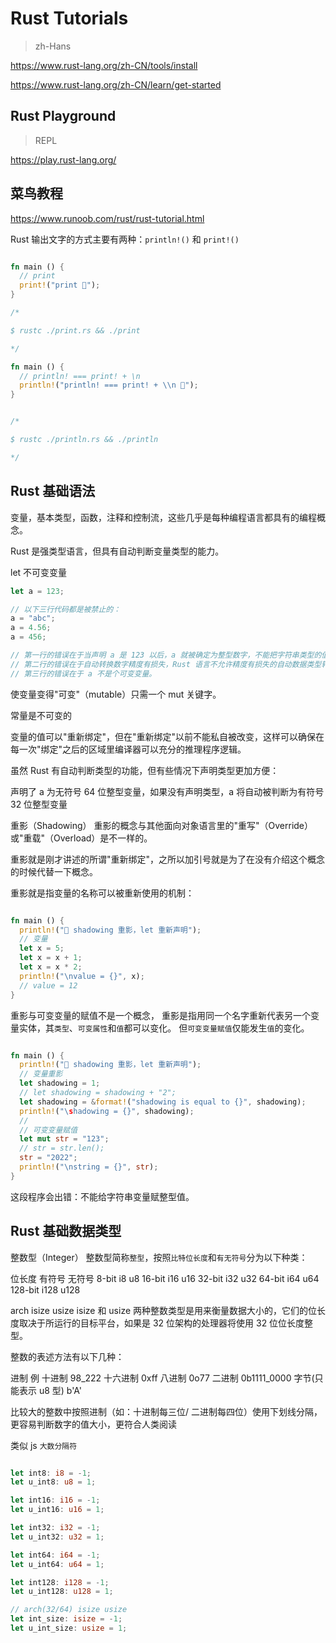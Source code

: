 # Rust Tutorials

> zh-Hans

https://www.rust-lang.org/zh-CN/tools/install

https://www.rust-lang.org/zh-CN/learn/get-started


## Rust Playground

> REPL

https://play.rust-lang.org/



## 菜鸟教程

https://www.runoob.com/rust/rust-tutorial.html

Rust 输出文字的方式主要有两种：`println!()` 和 `print!()`

```rs

fn main () {
  // print
  print!("print 🦀");
}

/*

$ rustc ./print.rs && ./print

*/


```

```rs
fn main () {
  // println! === print! + \n
  println!("println! === print! + \\n 🦀");
}


/*

$ rustc ./println.rs && ./println

*/
```

## Rust 基础语法

变量，基本类型，函数，注释和控制流，这些几乎是每种编程语言都具有的编程概念。

Rust 是强类型语言，但具有自动判断变量类型的能力。

let 不可变变量

```rs
let a = 123;

// 以下三行代码都是被禁止的：
a = "abc";
a = 4.56; 
a = 456;

// 第一行的错误在于当声明 a 是 123 以后，a 就被确定为整型数字，不能把字符串类型的值赋给它。
// 第二行的错误在于自动转换数字精度有损失，Rust 语言不允许精度有损失的自动数据类型转换。
// 第三行的错误在于 a 不是个可变变量。

```

使变量变得"可变"（mutable）只需一个 mut 关键字。

常量是不可变的

变量的值可以"重新绑定"，但在"重新绑定"以前不能私自被改变，这样可以确保在每一次"绑定"之后的区域里编译器可以充分的推理程序逻辑。

虽然 Rust 有自动判断类型的功能，但有些情况下声明类型更加方便：

声明了 a 为无符号 64 位整型变量，如果没有声明类型，a 将自动被判断为有符号 32 位整型变量


重影（Shadowing）
重影的概念与其他面向对象语言里的"重写"（Override）或"重载"（Overload）是不一样的。

重影就是刚才讲述的所谓"重新绑定"，之所以加引号就是为了在没有介绍这个概念的时候代替一下概念。

重影就是指变量的名称可以被重新使用的机制：

```rs

fn main () {
  println!("🦀 shadowing 重影，let 重新声明");
  // 变量
  let x = 5;
  let x = x + 1;
  let x = x * 2;
  println!("\nvalue = {}", x);
  // value = 12
}

```

重影与可变变量的赋值不是一个概念，
重影是指用同一个名字重新代表另一个变量实体，其`类型`、`可变属性`和`值`都可以变化。
但`可变变量赋值`仅能发生`值`的变化。

```rs

fn main () {
  println!("🦀 shadowing 重影，let 重新声明");
  // 变量重影
  let shadowing = 1;
  // let shadowing = shadowing + "2";
  let shadowing = &format!("shadowing is equal to {}", shadowing);
  println!("\shadowing = {}", shadowing);
  // 
  // 可变变量赋值
  let mut str = "123";
  // str = str.len();
  str = "2022";
  println!("\nstring = {}", str);
}

```

这段程序会出错：不能给字符串变量赋整型值。


## Rust  基础数据类型

整数型（Integer）
整数型简称`整型`，按照`比特位长度`和`有无符号`分为以下种类：

位长度 有符号 无符号
8-bit i8 u8
16-bit i16 u16
32-bit i32 u32
64-bit i64 u64
128-bit i128 u128

arch isize usize
isize 和 usize 两种整数类型是用来衡量数据大小的，它们的位长度取决于所运行的目标平台，如果是 32 位架构的处理器将使用 32 位位长度整型。

整数的表述方法有以下几种：

进制 例
十进制 98_222
十六进制 0xff
八进制 0o77
二进制 0b1111_0000
字节(只能表示 u8 型) b'A'

比较大的整数中按照进制（如：十进制每三位/ 二进制每四位）使用下划线分隔，更容易判断数字的值大小，更符合人类阅读

类似 js `大数分隔符`

```rs

let int8: i8 = -1;
let u_int8: u8 = 1;

let int16: i16 = -1;
let u_int16: u16 = 1;

let int32: i32 = -1;
let u_int32: u32 = 1;

let int64: i64 = -1;
let u_int64: u64 = 1;

let int128: i128 = -1;
let u_int128: u128 = 1;

// arch(32/64) isize usize
let int_size: isize = -1;
let u_int_size: usize = 1;

```
